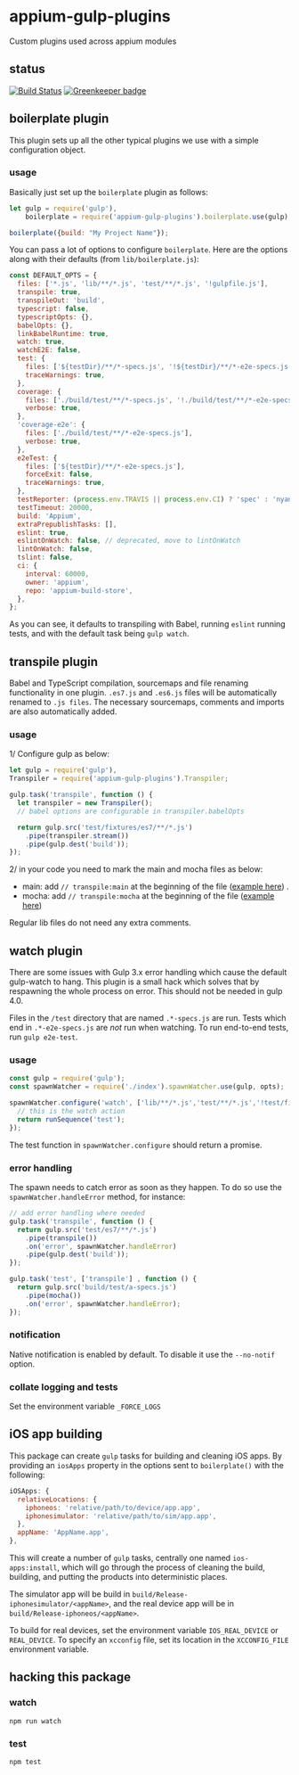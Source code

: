 appium-gulp-plugins
===================

Custom plugins used across appium modules

## status

[![Build Status](https://travis-ci.org/appium/appium-gulp-plugins.svg?branch=master)](https://travis-ci.org/appium/appium-gulp-plugins)
[![Greenkeeper badge](https://badges.greenkeeper.io/appium/appium-gulp-plugins.svg)](https://greenkeeper.io/)

## boilerplate plugin

This plugin sets up all the other typical plugins we use with a simple
configuration object.

### usage

Basically just set up the `boilerplate` plugin as follows:

```js
let gulp = require('gulp'),
    boilerplate = require('appium-gulp-plugins').boilerplate.use(gulp);

boilerplate({build: "My Project Name"});
```

You can pass a lot of options to configure `boilerplate`. Here are the options
along with their defaults (from `lib/boilerplate.js`):

```js
const DEFAULT_OPTS = {
  files: ['*.js', 'lib/**/*.js', 'test/**/*.js', '!gulpfile.js'],
  transpile: true,
  transpileOut: 'build',
  typescript: false,
  typescriptOpts: {},
  babelOpts: {},
  linkBabelRuntime: true,
  watch: true,
  watchE2E: false,
  test: {
    files: ['${testDir}/**/*-specs.js', '!${testDir}/**/*-e2e-specs.js'],
    traceWarnings: true,
  },
  coverage: {
    files: ['./build/test/**/*-specs.js', '!./build/test/**/*-e2e-specs.js'],
    verbose: true,
  },
  'coverage-e2e': {
    files: ['./build/test/**/*-e2e-specs.js'],
    verbose: true,
  },
  e2eTest: {
    files: ['${testDir}/**/*-e2e-specs.js'],
    forceExit: false,
    traceWarnings: true,
  },
  testReporter: (process.env.TRAVIS || process.env.CI) ? 'spec' : 'nyan',
  testTimeout: 20000,
  build: 'Appium',
  extraPrepublishTasks: [],
  eslint: true,
  eslintOnWatch: false, // deprecated, move to lintOnWatch
  lintOnWatch: false,
  tslint: false,
  ci: {
    interval: 60000,
    owner: 'appium',
    repo: 'appium-build-store',
  },
};
```

As you can see, it defaults to transpiling with Babel, running `eslint`
running tests, and with the default task being `gulp watch`.

## transpile plugin

Babel and TypeScript compilation, sourcemaps and file renaming functionality in
one plugin. `.es7.js` and `.es6.js` files will be automatically renamed to `.js
files`. The necessary sourcemaps, comments and imports are also
automatically added.

### usage

1/ Configure gulp as below:

``` js
let gulp = require('gulp'),
Transpiler = require('appium-gulp-plugins').Transpiler;

gulp.task('transpile', function () {
  let transpiler = new Transpiler();
  // babel options are configurable in transpiler.babelOpts

  return gulp.src('test/fixtures/es7/**/*.js')
    .pipe(transpiler.stream())
    .pipe(gulp.dest('build'));
});
```

2/ in your code you need to mark the main and mocha files as below:

- main: add `// transpile:main` at the beginning of the file ([example here](https://github.com/appium/appium-gulp-plugins/blob/master/test/fixtures/es7/lib/run.es7.js)) .
- mocha: add `// transpile:mocha` at the beginning of the file ([example here](https://github.com/appium/appium-gulp-plugins/blob/master/test/fixtures/es7/test/a-specs.es7.js))

Regular lib files do not need any extra comments.

## watch plugin

There are some issues with Gulp 3.x error handling which cause the default
gulp-watch to hang. This plugin is a small hack which solves that by respawning
the whole process on error. This should not be needed in gulp 4.0.

Files in the `/test` directory that are named `.*-specs.js` are run. Tests which end in `.*-e2e-specs.js` are *not* run when watching. To run end-to-end tests, run `gulp e2e-test`.

### usage

```js
const gulp = require('gulp');
const spawnWatcher = require('./index').spawnWatcher.use(gulp, opts);

spawnWatcher.configure('watch', ['lib/**/*.js','test/**/*.js','!test/fixtures'], function () {
  // this is the watch action
  return runSequence('test');
});
```

The test function in `spawnWatcher.configure` should return a promise.

### error handling

The spawn needs to catch error as soon as they happen. To do so use the
`spawnWatcher.handleError` method, for instance:

```js
// add error handling where needed
gulp.task('transpile', function () {
  return gulp.src('test/es7/**/*.js')
    .pipe(transpile())
    .on('error', spawnWatcher.handleError)
    .pipe(gulp.dest('build'));
});

gulp.task('test', ['transpile'] , function () {
  return gulp.src('build/test/a-specs.js')
    .pipe(mocha())
    .on('error', spawnWatcher.handleError);
});
```

### notification

Native notification is enabled by default. To disable it use the
`--no-notif` option.

### collate logging and tests
Set the environment variable `_FORCE_LOGS`

## iOS app building

This package can create `gulp` tasks for building and cleaning iOS apps. By
providing an `iosApps` property in the options sent to `boilerplate()` with the
following:
```js
iOSApps: {
  relativeLocations: {
    iphoneos: 'relative/path/to/device/app.app',
    iphonesimulator: 'relative/path/to/sim/app.app',
  },
  appName: 'AppName.app',
},
```
This will create a number of `gulp` tasks, centrally one named
`ios-apps:install`, which will go through the process of cleaning the build,
building, and putting the products into deterministic places.

The simulator app will be build in `build/Release-iphonesimulator/<appName>`,
and the real device app will be in `build/Release-iphoneos/<appName>`.

To build for real devices, set the environment variable `IOS_REAL_DEVICE` or
`REAL_DEVICE`. To specify an `xcconfig` file, set its location in the
`XCCONFIG_FILE` environment variable.


## hacking this package

### watch

```
npm run watch
```

### test

```
npm test
```
